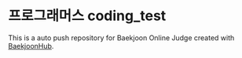 # 프로그래머스 coding_test
This is a auto push repository for Baekjoon Online Judge created with [BaekjoonHub](https://github.com/BaekjoonHub/BaekjoonHub).
